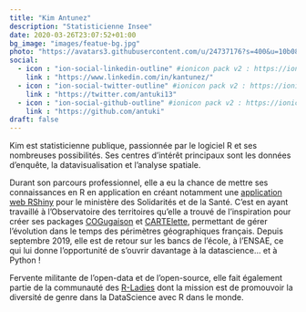 ```yaml
---
title: "Kim Antunez"
description: "Statisticienne Insee"
date: 2020-03-26T23:07:52+01:00
bg_image: "images/featue-bg.jpg"
photo: "https://avatars3.githubusercontent.com/u/24737176?s=400&u=10b083db55c8755a3d9f8887a91826c3068f0cc7&v=4"
social:
  - icon : "ion-social-linkedin-outline" #ionicon pack v2 : https://ionicons.com/v2/
    link : "https://www.linkedin.com/in/kantunez/"
  - icon : "ion-social-twitter-outline" #ionicon pack v2 : https://ionicons.com/v2/
    link : "https://twitter.com/antuki13"
  - icon : "ion-social-github-outline" #ionicon pack v2 : https://ionicons.com/v2/
    link : "https://github.com/antuki"
draft: false
---
```


Kim est statisticienne publique, passionnée par le logiciel R et ses nombreuses possibilités. Ses centres d’intérêt principaux sont les données d’enquête, la datavisualisation et l’analyse spatiale.

Durant son parcours professionnel, elle a eu la chance de mettre ses connaissances en R en application en créant notamment une [application web RShiny](http://dataviz.drees.solidarites-sante.gouv.fr/Barometre-DREES/) pour le ministère des Solidarités et de la Santé. C’est en ayant travaillé à l’Observatoire des territoires qu’elle a trouvé de l’inspiration pour créer ses packages [COGugaison](https://github.com/antuki/COGugaison) et [CARTElette](https://github.com/antuki/CARTElette), permettant de gérer l’évolution dans le temps des périmètres géographiques français. Depuis septembre 2019, elle est de retour sur les bancs de l’école, à l’ENSAE, ce qui lui donne l’opportunité de s’ouvrir davantage à la datascience… et à Python ! 

Fervente militante de l’open-data et de l’open-source, elle fait également partie de la communauté des [R-Ladies](https://rladies.org/) dont la mission est de promouvoir la diversité de genre dans la DataScience avec R dans le monde. 

